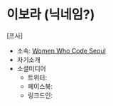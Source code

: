 # 이보라 (닉네임?) #

[프사]

* 소속: [Women Who Code Seoul](https://www.womenwhocode.com/seoul)
* 자기소개
* 소셜미디어
  * 트위터:
  * 페이스북:
  * 링크드인:
